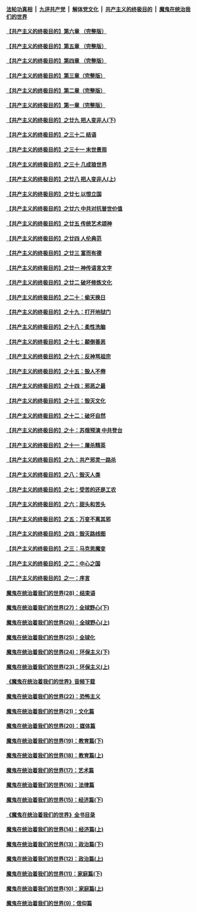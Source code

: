 ####  [法轮功真相](../../../../basic/blob/master/README.md?t=03301402) &nbsp;|&nbsp; [九评共产党](../../../../9ping.md/blob/master/README.md?t=03301402) &nbsp;|&nbsp; [解体党文化](../../../../jtdwh.md/blob/master/README.md?t=03301402)  &nbsp;|&nbsp; [共产主义的终极目的](../../../../gczydzjmd.md/blob/master/README.md?t=03301402) &nbsp;|&nbsp; [魔鬼在统治我们的世界](../../../../mgztzwmdsj.md/blob/master/README.md?t=03301402) 

#### [【共产主义的终极目的】第六章 （完整版）](../pages/nsc422/n11428913.md?t=03301402) 

#### [【共产主义的终极目的】第五章 （完整版）](../pages/nsc422/n11428912.md?t=03301402) 

#### [【共产主义的终极目的】第四章 （完整版）](../pages/nsc422/n11428907.md?t=03301402) 

#### [【共产主义的终极目的】第三章（完整版）](../pages/nsc422/n11428848.md?t=03301402) 

#### [【共产主义的终极目的】第二章（完整版）](../pages/nsc422/n11428831.md?t=03301402) 

#### [【共产主义的终极目的】第一章（完整版）](../pages/nsc422/n11417651.md?t=03301402) 

#### [【共产主义的终极目的】之廿九 把人变非人(下)](../pages/nsc422/n11344140.md?t=03301402) 

#### [【共产主义的终极目的】之三十二 结语](../pages/nsc422/n11360535.md?t=03301402) 

#### [【共产主义的终极目的】之三十一 末世景观](../pages/nsc422/n11351129.md?t=03301402) 

#### [【共产主义的终极目的】之三十 几成狼世界](../pages/nsc422/n11348280.md?t=03301402) 

#### [【共产主义的终极目的】之廿八 把人变非人(上)](../pages/nsc422/n11340492.md?t=03301402) 

#### [【共产主义的终极目的】之廿七 以恨立国](../pages/nsc422/n11336944.md?t=03301402) 

#### [【共产主义的终极目的】之廿六 中共对抗普世价值](../pages/nsc422/n11324785.md?t=03301402) 

#### [【共产主义的终极目的】之廿五 传统艺术颂神](../pages/nsc422/n11296396.md?t=03301402) 

#### [【共产主义的终极目的】之廿四 人伦典范](../pages/nsc422/n11296397.md?t=03301402) 

#### [【共产主义的终极目的】之廿三 富而有德](../pages/nsc422/n11283598.md?t=03301402) 

#### [【共产主义的终极目的】之廿一 神传语言文字](../pages/nsc422/n11263265.md?t=03301402) 

#### [【共产主义的终极目的】之廿二 破坏修炼文化](../pages/nsc422/n11245728.md?t=03301402) 

#### [【共产主义的终极目的】之二十：偷天换日](../pages/nsc422/n11238846.md?t=03301402) 

#### [【共产主义的终极目的】之十九：打开地狱门](../pages/nsc422/n11206376.md?t=03301402) 

#### [【共产主义的终极目的】之十八：柔性洗脑](../pages/nsc422/n11199994.md?t=03301402) 

#### [【共产主义的终极目的】之十七：颠倒善恶](../pages/nsc422/n11179782.md?t=03301402) 

#### [【共产主义的终极目的】之十六：反神骂祖宗](../pages/nsc422/n11166798.md?t=03301402) 

#### [【共产主义的终极目的】之十五：毁人不倦](../pages/nsc422/n11166792.md?t=03301402) 

#### [【共产主义的终极目的】之十四：邪恶之最](../pages/nsc422/n11150249.md?t=03301402) 

#### [【共产主义的终极目的】之十三：毁灭文化](../pages/nsc422/n11135227.md?t=03301402) 

#### [【共产主义的终极目的】之十二：破坏自然](../pages/nsc422/n11135214.md?t=03301402) 

#### [【共产主义的终极目的】之十：苏俄预演 中共登台](../pages/nsc422/n11118424.md?t=03301402) 

#### [【共产主义的终极目的】之十一：屠杀精英](../pages/nsc422/n11118442.md?t=03301402) 

#### [【共产主义的终极目的】之九：共产邪灵一路杀](../pages/nsc422/n11114139.md?t=03301402) 

#### [【共产主义的终极目的】之八：毁灭人类](../pages/nsc422/n11108503.md?t=03301402) 

#### [【共产主义的终极目的】之七：受苦的还是工农](../pages/nsc422/n11101809.md?t=03301402) 

#### [【共产主义的终极目的】之六：甜头和苦头](../pages/nsc422/n11096971.md?t=03301402) 

#### [【共产主义的终极目的】之五：万变不离其邪](../pages/nsc422/n11091285.md?t=03301402) 

#### [【共产主义的终极目的】之四：毁灭路线图](../pages/nsc422/n11086284.md?t=03301402) 

#### [【共产主义的终极目的】之三：马克思魔变](../pages/nsc422/n11061941.md?t=03301402) 

#### [【共产主义的终极目的】之二：中心之国](../pages/nsc422/n11047728.md?t=03301402) 

#### [【共产主义的终极目的】之一：序言](../pages/nsc422/n11086077.md?t=03301402) 

#### [魔鬼在统治着我们的世界(28)：结束语](../pages/nsc422/n10936246.md?t=03301402) 

#### [魔鬼在统治着我们的世界(27)：全球野心(下)](../pages/nsc422/n10928319.md?t=03301402) 

#### [魔鬼在统治着我们的世界(26)：全球野心(上)](../pages/nsc422/n10900318.md?t=03301402) 

#### [魔鬼在统治着我们的世界(25)：全球化](../pages/nsc422/n10788205.md?t=03301402) 

#### [魔鬼在统治着我们的世界(24)：环保主义(下)](../pages/nsc422/n10695307.md?t=03301402) 

#### [魔鬼在统治着我们的世界(23)：环保主义(上)](../pages/nsc422/n10688613.md?t=03301402) 

#### [《魔鬼在统治着我们的世界》音频下载](../pages/nsc422/n10635553.md?t=03301402) 

#### [魔鬼在统治着我们的世界(22)：恐怖主义](../pages/nsc422/n10614727.md?t=03301402) 

#### [魔鬼在统治着我们的世界(21)：文化篇](../pages/nsc422/n10597706.md?t=03301402) 

#### [魔鬼在统治着我们的世界(20)：媒体篇](../pages/nsc422/n10586579.md?t=03301402) 

#### [魔鬼在统治着我们的世界(19)：教育篇(下)](../pages/nsc422/n10564808.md?t=03301402) 

#### [魔鬼在统治着我们的世界(18)：教育篇(上)](../pages/nsc422/n10526970.md?t=03301402) 

#### [魔鬼在统治着我们的世界(17)：艺术篇](../pages/nsc422/n10499093.md?t=03301402) 

#### [魔鬼在统治着我们的世界(16)：法律篇](../pages/nsc422/n10485969.md?t=03301402) 

#### [魔鬼在统治着我们的世界(15)：经济篇(下)](../pages/nsc422/n10469975.md?t=03301402) 

#### [《魔鬼在统治着我们的世界》全书目录](../pages/nsc422/n10464261.md?t=03301402) 

#### [魔鬼在统治着我们的世界(14)：经济篇(上)](../pages/nsc422/n10457370.md?t=03301402) 

#### [魔鬼在统治着我们的世界(13)：政治篇(下)](../pages/nsc422/n10448270.md?t=03301402) 

#### [魔鬼在统治着我们的世界(12)：政治篇(上)](../pages/nsc422/n10444576.md?t=03301402) 

#### [魔鬼在统治着我们的世界(11)：家庭篇(下)](../pages/nsc422/n10440961.md?t=03301402) 

#### [魔鬼在统治着我们的世界(10)：家庭篇(上)](../pages/nsc422/n10435448.md?t=03301402) 

#### [魔鬼在统治着我们的世界(9)：信仰篇](../pages/nsc422/n10432159.md?t=03301402) 

